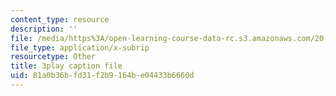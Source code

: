 ```yaml
---
content_type: resource
description: ''
file: /media/https%3A/open-learning-course-data-rc.s3.amazonaws.com/20-219-becoming-the-next-bill-nye-writing-and-hosting-the-educational-show-january-iap-2015/81a0b36bfd31f2b9164be04433b6660d_iR6FUYCNi5A.srt
file_type: application/x-subrip
resourcetype: Other
title: 3play caption file
uid: 81a0b36b-fd31-f2b9-164b-e04433b6660d
---
```


